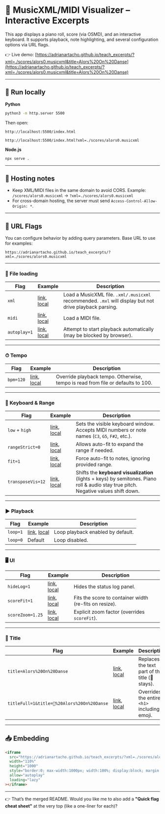 # 🎹 MusicXML/MIDI Visualizer – Interactive Excerpts

This app displays a piano roll, score (via OSMD), and an interactive keyboard.
It supports playback, note highlighting, and several configuration options via URL flags.

👉 Live demo:
[https://adrianartacho.github.io/teach_excerpts/?xml=./scores/alors0.musicxml&title=Alors%20On%20Danse](https://adrianartacho.github.io/teach_excerpts/?xml=./scores/alors0.musicxml&title=Alors%20On%20Danse)

---

## 🚀 Run locally

**Python**

```bash
python3 -m http.server 5500
```

Then open:

```
http://localhost:5500/index.html

http://localhost:5500/index.html?xml=./scores/alors0.musicxml
```

**Node.js**

```bash
npx serve .
```

---

## 📂 Hosting notes

* Keep XML/MIDI files in the same domain to avoid CORS.
  Example: `/scores/alors0.musicxml` → `?xml=./scores/alors0.musicxml`
* For cross-domain hosting, the server must send `Access-Control-Allow-Origin: *`.

---

## 🔧 URL Flags

You can configure behavior by adding query parameters.
Base URL to use for examples:

```
https://adrianartacho.github.io/teach_excerpts/?xml=./scores/alors0.musicxml
```

---

### 🎼 File loading

| Flag         | Example                                                                                         | Description                                                                                             |
| ------------ | ----------------------------------------------------------------------------------------------- | ------------------------------------------------------------------------------------------------------- |
| `xml`        | [link](https://adrianartacho.github.io/teach_excerpts/?xml=./scores/alors0.musicxml), [local](http://localhost:5500/index.html?xml=./scores/alors0.musicxml)            | Load a MusicXML file. `.xml/.musicxml` recommended. `.mxl` will display but not drive playback parsing. |
| `midi`       | [link](https://adrianartacho.github.io/teach_excerpts/?midi=./scores/example.mid), [local](http://localhost:5500/index.html?xml=./scores/example.mid)               | Load a MIDI file.                                                                                       |
| `autoplay=1` | [link](https://adrianartacho.github.io/teach_excerpts/?xml=./scores/alors0.musicxml&autoplay=1), [local](http://localhost:5500/index.html?xml=./scores/alors0.musicxml&autoplay=1) | Attempt to start playback automatically (may be blocked by browser).                                    |

---

### ⏱ Tempo

| Flag      | Example                                                                                      | Description                                                                     |
| --------- | -------------------------------------------------------------------------------------------- | ------------------------------------------------------------------------------- |
| `bpm=120` | [link](https://adrianartacho.github.io/teach_excerpts/?xml=./scores/alors0.musicxml&bpm=111), [local](http://localhost:5500/index.html?xml=./scores/alors0.musicxml&bpm=111) | Override playback tempo. Otherwise, tempo is read from file or defaults to 100. |

---

### 🎹 Keyboard & Range

| Flag              | Example                                                                                                           | Description                                                                                                                         |
| ----------------- | ----------------------------------------------------------------------------------------------------------------- | ----------------------------------------------------------------------------------------------------------------------------------- |
| `low` + `high`    | [link](https://adrianartacho.github.io/teach_excerpts/?xml=./scores/alors0.musicxml&low=C3&high=G5), [local](http://localhost:5500/index.html?xml=./scores/alors0.musicxml&low=C3&high=G5)               | Sets the visible keyboard window. Accepts MIDI numbers or note names (`C3`, `G5`, `F#2`, etc.).                                     |
| `rangeStrict=0`   | [link](https://adrianartacho.github.io/teach_excerpts/?xml=./scores/alors0.musicxml&low=C3&high=G5&rangeStrict=0), [local](http://localhost:5500/index.html?xml=./scores/alors0.musicxml&low=C3&high=G5&rangeStrict=0) | Allows auto-fit to expand the range if needed.                                                                                      |
| `fit=1`           | [link](https://adrianartacho.github.io/teach_excerpts/?xml=./scores/alors0.musicxml&fit=1), [local](http://localhost:5500/index.html?xml=./scores/alors0.musicxml&fit=1)                        | Force auto-fit to notes, ignoring provided range.                                                                                   |
| `transposeVis=12` | [link](https://adrianartacho.github.io/teach_excerpts/?xml=./scores/alors0.musicxml&transposeVis=12), [local](http://localhost:5500/index.html?xml=./scores/alors0.musicxml&transposeVis=12)              | Shifts the **keyboard visualization** (lights + keys) by semitones. Piano roll & audio stay true pitch. Negative values shift down. |

---

### ▶ Playback

| Flag     | Example                                                                                     | Description                       |
| -------- | ------------------------------------------------------------------------------------------- | --------------------------------- |
| `loop=1` | [link](https://adrianartacho.github.io/teach_excerpts/?xml=./scores/alors0.musicxml&loop=1), [local](http://localhost:5500/index.html?xml=./scores/alors0.musicxml&loop=1) | Loop playback enabled by default. |
| `loop=0` | Default                                                                                     | Loop disabled.                    |

---

### 🖥 UI

| Flag             | Example                                                                                             | Description                                            |
| ---------------- | --------------------------------------------------------------------------------------------------- | ------------------------------------------------------ |
| `hideLog=1`      | [link](https://adrianartacho.github.io/teach_excerpts/?xml=./scores/alors0.musicxml&hideLog=1), [local](http://localhost:5500/index.html?xml=./scores/alors0.musicxml&hideLog=1)      | Hides the status log panel.                            |
| `scoreFit=1`     | [link](https://adrianartacho.github.io/teach_excerpts/?xml=./scores/alors0.musicxml&scoreFit=1), [local](http://localhost:5500/index.html?xml=./scores/alors0.musicxml&scoreFit=1)     | Fits the score to container width (re-fits on resize). |
| `scoreZoom=1.25` | [link](https://adrianartacho.github.io/teach_excerpts/?xml=./scores/alors0.musicxml&scoreZoom=1.25), [local](http://localhost:5500/index.html?xml=./scores/alors0.musicxml&scoreZoom=1.25) | Explicit zoom factor (overrides `scoreFit`).           |

---

### 📛 Title

| Flag                                        | Example                                                                                                                        | Description                                     |
| ------------------------------------------- | ------------------------------------------------------------------------------------------------------------------------------ | ----------------------------------------------- |
| `title=Alors%20On%20Danse`                  | [link](https://adrianartacho.github.io/teach_excerpts/?xml=./scores/alors0.musicxml&title=Alors%20On%20Danse), [local](http://localhost:5500/index.html?xml=./scores/alors0.musicxml&title=Alors%20On%20Danse)                  | Replaces the text part of the title (🎹 stays). |
| `titleFull=1&title=🎵%20Alors%20On%20Danse` | [link](https://adrianartacho.github.io/teach_excerpts/?xml=./scores/alors0.musicxml&titleFull=1&title=🎵%20Alors%20On%20Danse), [local](http://localhost:5500/index.html?xml=./scores/alors0.musicxml&titleFull=1&title=🎵%20Alors%20On%20Danse) | Overrides the entire `<h1>` including emoji.    |

---

## 📥 Embedding

```html
<iframe
  src="https://adrianartacho.github.io/teach_excerpts/?xml=./scores/alors0.musicxml&title=Alors%20On%20Danse"
  width="110%"
  height="1000"
  style="border:0; max-width:1000px; width:100%; display:block; margin:0 auto;"
  allow="autoplay"
  loading="lazy"
></iframe>
```

---

👉 That’s the merged README.
Would you like me to also add a **"Quick flag cheat sheet"** at the very top (like a one-liner for each)?
